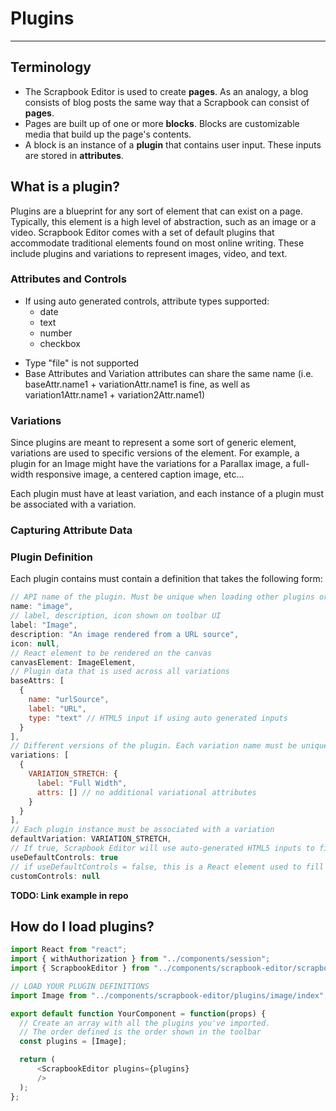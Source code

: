 # Plugins

---

## Terminology

- The Scrapbook Editor is used to create **pages**. As an analogy, a blog consists of blog posts the same way that a Scrapbook can consist of **pages**.
- Pages are built up of one or more **blocks**. Blocks are customizable media that build up the page's contents.
- A block is an instance of a **plugin** that contains user input. These inputs are stored in **attributes**.

## What is a plugin?

Plugins are a blueprint for any sort of element that can exist on a page. Typically, this element is a high level of abstraction, such as an image or a video. Scrapbook Editor comes with a set of default plugins that accommodate traditional elements found on most online writing. These include plugins and variations to represent images, video, and text.

### Attributes and Controls

- If using auto generated controls, attribute types supported:
  - date
  - text
  - number
  - checkbox

* Type "file" is not supported
* Base Attributes and Variation attributes can share the same name (i.e. baseAttr.name1 + variationAttr.name1 is fine, as well as variation1Attr.name1 + variation2Attr.name1)

### Variations

Since plugins are meant to represent a some sort of generic element, variations are used to specific versions of the element. For example, a plugin for an Image might have the variations for a Parallax image, a full-width responsive image, a centered caption image, etc...

Each plugin must have at least variation, and each instance of a plugin must be associated with a variation.

### Capturing Attribute Data

### Plugin Definition

Each plugin contains must contain a definition that takes the following form:

```javascript
// API name of the plugin. Must be unique when loading other plugins or previously saved data
name: "image",
// label, description, icon shown on toolbar UI
label: "Image",
description: "An image rendered from a URL source",
icon: null,
// React element to be rendered on the canvas
canvasElement: ImageElement,
// Plugin data that is used across all variations
baseAttrs: [
  {
    name: "urlSource",
    label: "URL",
    type: "text" // HTML5 input if using auto generated inputs
  }
],
// Different versions of the plugin. Each variation name must be unique
variations: [
  {
    VARIATION_STRETCH: {
      label: "Full Width",
      attrs: [] // no additional variational attributes
    }
  }
],
// Each plugin instance must be associated with a variation
defaultVariation: VARIATION_STRETCH,
// If true, Scrapbook Editor will use auto-generated HTML5 inputs to fill in attribute data
useDefaultControls: true
// if useDefaultControls = false, this is a React element used to fill in attribute data
customControls: null
```

**TODO: Link example in repo**

## How do I load plugins?

```javascript
import React from "react";
import { withAuthorization } from "../components/session";
import { ScrapbookEditor } from "../components/scrapbook-editor/scrapbook-editor";

// LOAD YOUR PLUGIN DEFINITIONS
import Image from "../components/scrapbook-editor/plugins/image/index";

export default function YourComponent = function(props) {
  // Create an array with all the plugins you've imported.
  // The order defined is the order shown in the toolbar
  const plugins = [Image];

  return (
      <ScrapbookEditor plugins={plugins}
      />
  );
};
```
